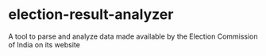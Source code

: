 # election-result-analyzer
A tool to parse and analyze data made available by the Election Commission of India on its website
